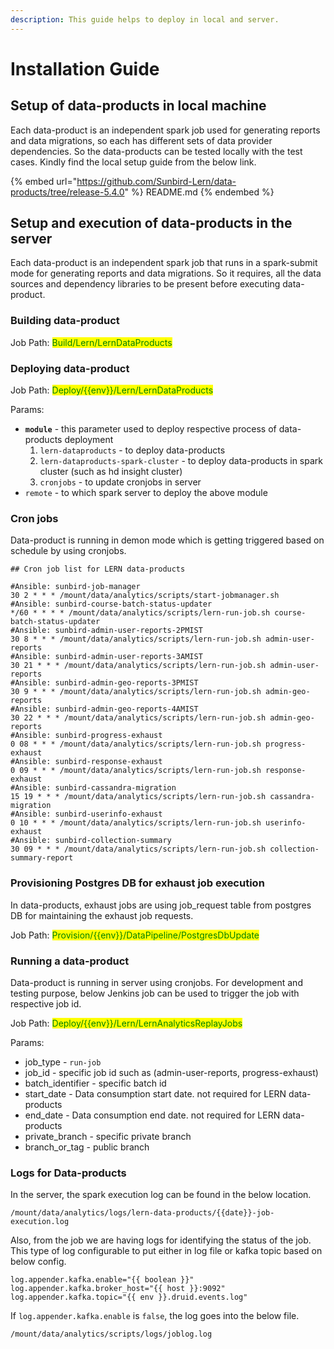 ```yaml
---
description: This guide helps to deploy in local and server.
---
```


# Installation Guide

## Setup of data-products in local machine

Each data-product is an independent spark job used for generating reports and data migrations, so each has different sets of data provider dependencies. So the data-products can be tested locally with the test cases. Kindly find the local setup guide from the below link.

{% embed url="https://github.com/Sunbird-Lern/data-products/tree/release-5.4.0" %}
README.md
{% endembed %}

## Setup and execution of data-products in the server

Each data-product is an independent spark job that runs in a spark-submit mode for generating reports and data migrations. So it requires, all the data sources and dependency libraries to be present before executing data-product.

### Building data-product

Job Path: <mark style="color:green;">Build/Lern/LernDataProducts</mark>

### **Deploying data-product**

Job Path: <mark style="color:green;">Deploy/\{{env\}}/Lern/LernDataProducts</mark>

Params:

* **`module`** - this parameter used to deploy respective process of data-products deployment
  1. `lern-dataproducts` - to deploy data-products
  2. &#x20;`lern-dataproducts-spark-cluster` - to deploy data-products in spark cluster (such as hd insight cluster)
  3. `cronjobs` - to update cronjobs in server
* `remote` - to which spark server to deploy the above module

### **Cron jobs**

Data-product is running in demon mode which is getting triggered based on schedule by using cronjobs.

```
## Cron job list for LERN data-products

#Ansible: sunbird-job-manager
30 2 * * * /mount/data/analytics/scripts/start-jobmanager.sh
#Ansible: sunbird-course-batch-status-updater
*/60 * * * * /mount/data/analytics/scripts/lern-run-job.sh course-batch-status-updater
#Ansible: sunbird-admin-user-reports-2PMIST
30 8 * * * /mount/data/analytics/scripts/lern-run-job.sh admin-user-reports
#Ansible: sunbird-admin-user-reports-3AMIST
30 21 * * * /mount/data/analytics/scripts/lern-run-job.sh admin-user-reports
#Ansible: sunbird-admin-geo-reports-3PMIST
30 9 * * * /mount/data/analytics/scripts/lern-run-job.sh admin-geo-reports
#Ansible: sunbird-admin-geo-reports-4AMIST
30 22 * * * /mount/data/analytics/scripts/lern-run-job.sh admin-geo-reports
#Ansible: sunbird-progress-exhaust
0 08 * * * /mount/data/analytics/scripts/lern-run-job.sh progress-exhaust
#Ansible: sunbird-response-exhaust
0 09 * * * /mount/data/analytics/scripts/lern-run-job.sh response-exhaust
#Ansible: sunbird-cassandra-migration
15 19 * * * /mount/data/analytics/scripts/lern-run-job.sh cassandra-migration
#Ansible: sunbird-userinfo-exhaust
0 10 * * * /mount/data/analytics/scripts/lern-run-job.sh userinfo-exhaust
#Ansible: sunbird-collection-summary
30 09 * * * /mount/data/analytics/scripts/lern-run-job.sh collection-summary-report
```

### Provisioning Postgres DB for exhaust job execution

In data-products, exhaust jobs are using job\_request table from postgres DB for maintaining the exhaust job requests.&#x20;

Job Path: <mark style="color:green;">Provision/\{{env\}}/DataPipeline/PostgresDbUpdate</mark>

### Running a data-product

Data-product is running in server using cronjobs. For development and testing purpose, below Jenkins job can be used to trigger the job with respective job id.

Job Path: <mark style="color:green;">Deploy/\{{env\}}/Lern/LernAnalyticsReplayJobs</mark>

Params:

* job\_type - `run-job`
* job\_id - specific job id such as (admin-user-reports, progress-exhaust)
* batch\_identifier - specific batch id
* start\_date - Data consumption start date. not required for LERN data-products
* end\_date - Data consumption end date. not required for LERN data-products
* private\_branch - specific private branch
* branch\_or\_tag - public branch

### Logs for Data-products

In the server, the spark execution log can be found in the below location.

```
/mount/data/analytics/logs/lern-data-products/{{date}}-job-execution.log
```

Also, from the job we are having logs for identifying the status of the job. This type of log configurable to put either in log file or kafka topic based on below config.

```
log.appender.kafka.enable="{{ boolean }}"
log.appender.kafka.broker_host="{{ host }}:9092"
log.appender.kafka.topic="{{ env }}.druid.events.log"
```

If `log.appender.kafka.enable` is `false`, the log goes into the below file.

```
/mount/data/analytics/scripts/logs/joblog.log
```
